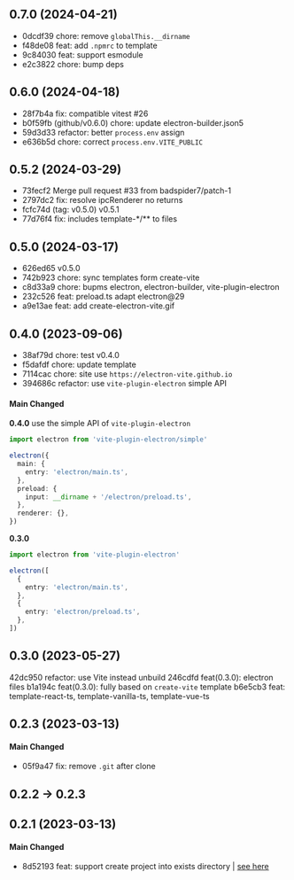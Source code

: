 ## 0.7.0 (2024-04-21)

- 0dcdf39 chore: remove `globalThis.__dirname`
- f48de08 feat: add `.npmrc` to template
- 9c84030 feat: support esmodule
- e2c3822 chore: bump deps

## 0.6.0 (2024-04-18)

- 28f7b4a fix: compatible vitest #26
- b0f59fb (github/v0.6.0) chore: update electron-builder.json5
- 59d3d33 refactor: better `process.env` assign
- e636b5d chore: correct `process.env.VITE_PUBLIC`

## 0.5.2 (2024-03-29)

- 73fecf2 Merge pull request #33 from badspider7/patch-1
- 2797dc2 fix: resolve ipcRenderer no returns
- fcfc74d (tag: v0.5.0) v0.5.1
- 77d76f4 fix: includes template-*/** to files

## 0.5.0 (2024-03-17)

- 626ed65 v0.5.0
- 742b923 chore: sync templates form create-vite
- c8d33a9 chore: bupms electron, electron-builder, vite-plugin-electron
- 232c526 feat: preload.ts adapt electron@29
- a9e13ae feat: add create-electron-vite.gif

## 0.4.0 (2023-09-06)

- 38af79d chore: test v0.4.0
- f5dafdf chore: update template
- 7114cac chore: site use `https://electron-vite.github.io`
- 394686c refactor: use `vite-plugin-electron` simple API

#### Main Changed

**0.4.0** use the simple API of `vite-plugin-electron`

```ts
import electron from 'vite-plugin-electron/simple'

electron({
  main: {
    entry: 'electron/main.ts',
  },
  preload: {
    input: __dirname + '/electron/preload.ts',
  },
  renderer: {},
})
```

**0.3.0**

```ts
import electron from 'vite-plugin-electron'

electron([
  {
    entry: 'electron/main.ts',
  },
  {
    entry: 'electron/preload.ts',
  },
])
```

## 0.3.0 (2023-05-27)

42dc950 refactor: use Vite instead unbuild
246cdfd feat(0.3.0): electron files
b1a194c feat(0.3.0): fully based on `create-vite` template
b6e5cb3 feat: template-react-ts, template-vanilla-ts, template-vue-ts

## 0.2.3 (2023-03-13)

#### Main Changed

- 05f9a47 fix: remove `.git` after clone

## 0.2.2 -> 0.2.3

## 0.2.1 (2023-03-13)

#### Main Changed

- 8d52193 feat: support create project into exists directory | [see here](https://github.com/vitejs/vite/pull/12390#issuecomment-1465457917)
